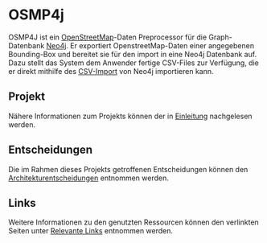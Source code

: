 # OSMP4j
OSMP4J ist ein [OpenStreetMap](https://www.openstreetmap.de/)-Daten Preprocessor für die 
Graph-Datenbank [Neo4j](https://neo4j.com/). Er exportiert OpenstreetMap-Daten einer angegebenen 
Bounding-Box und bereitet sie für den import in eine Neo4j Datenbank auf. Dazu stellt das System dem 
Anwender fertige CSV-Files zur Verfügung, die er direkt mithilfe des
[CSV-Import](https://neo4j.com/developer/guide-import-csv/) von Neo4j importieren kann.

## Projekt
Nähere Informationen zum Projekts können der in [Einleitung](https://github.com/fherborn/osmp4j/wiki/Einleitung) 
nachgelesen werden.

## Entscheidungen
Die im Rahmen dieses Projekts getroffenen Entscheidungen können den 
[Architekturentscheidungen](https://github.com/fherborn/osmp4j/wiki/Architekturentscheidungen) 
entnommen werden.

## Links
Weitere Informationen zu den genutzten Ressourcen können den verlinkten Seiten unter 
[Relevante Links](https://github.com/fherborn/osmp4j/wiki/Relevante-Links) entnommen werden.